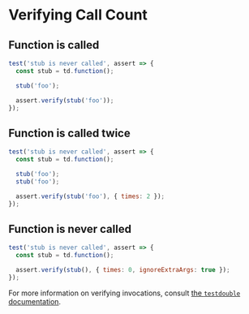 # Verifying Call Count

## Function is called

```javascript
test('stub is never called', assert => {
  const stub = td.function();

  stub('foo');

  assert.verify(stub('foo'));
});
```

## Function is called twice

```javascript
test('stub is never called', assert => {
  const stub = td.function();

  stub('foo');
  stub('foo');

  assert.verify(stub('foo'), { times: 2 });
});
```

## Function is never called

```javascript
test('stub is never called', assert => {
  const stub = td.function();

  assert.verify(stub(), { times: 0, ignoreExtraArgs: true });
});
```

For more information on verifying invocations, consult [the `testdouble` documentation][docs].

[docs]: https://github.com/testdouble/testdouble.js/blob/master/docs/6-verifying-invocations.md
